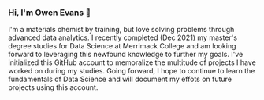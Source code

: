 ### Hi,  I'm Owen Evans 👋

I'm a materials chemist by training,  but love solving problems through advanced data analytics.  I recently completed (Dec 2021) my master's degree studies for Data Science at Merrimack College and am looking forward to leveraging this newfound knowledge to further my goals.    I've initialized this GitHub account to memoralize the multitude of projects I have worked on during my studies.   Going forward,  I hope to continue to learn the fundamentals of Data Science and will document my effots on future projects using this account.   
